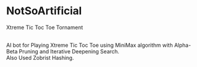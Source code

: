 # NotSoArtificial
Xtreme Tic Toc Toe Tornament

<br>AI bot for Playing Xtreme Tic Toc Toe using MiniMax algorithm with Alpha-Beta Pruning and Iterative Deepening Search.
<br>Also Used Zobrist Hashing.
